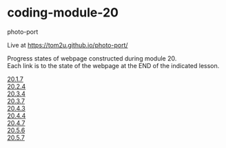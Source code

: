 # coding-module-20

photo-port  

Live at https://tom2u.github.io/photo-port/  

Progress states of webpage constructed during module 20.  
Each link is to the state of the webpage at the END of the indicated lesson.  

[20.1.7](https://github.com/tom2u/coding-online-module-20/tree/master/20.1.7)  
[20.2.4](https://github.com/tom2u/coding-online-module-20/tree/master/20.2.4)  
[20.3.4](https://github.com/tom2u/coding-online-module-20/tree/master/20.3.4)  
[20.3.7](https://github.com/tom2u/coding-online-module-20/tree/master/20.3.7)  
[20.4.3](https://github.com/tom2u/coding-online-module-20/tree/master/20.4.3)  
[20.4.4](https://github.com/tom2u/coding-online-module-20/tree/master/20.4.4)  
[20.4.7](https://github.com/tom2u/coding-online-module-20/tree/master/20.4.7)  
[20.5.6](https://github.com/tom2u/coding-online-module-20/tree/master/20.5.6)  
[20.5.7](https://github.com/tom2u/coding-online-module-20/tree/master/20.5.7)  